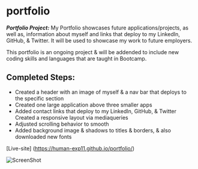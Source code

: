 # portfolio


***Portfolio Project:*** My Portfolio showcases future applications/projects, as well as, information about myself and links that deploy to my LinkedIn, GitHub, & Twitter. It will be used to showcase my work to future employers.


This portfolio is an ongoing project & will be addended to include new coding skills and languages that are taught in Bootcamp.


## Completed Steps:

* Created a header with an image of myself & a nav bar that deploys to the specific section
* Created one large application above three smaller apps
* Added contact links that deploy to my LinkedIn, GitHub, & Twitter
Created a responsive layout via mediaqueries
* Adjusted scrolling behavior to smooth
* Added background image & shadows to titles & borders, & also downloaded new fonts


[Live-site] (https://human-exp11.github.io/portfolio/)

![ScreenShot]("C:\Users\lucae\code\Homework\portfolio\portfolio\git-images\_C__Users_lucae_code_Homework_portfolio_portfolio_index.html.png")